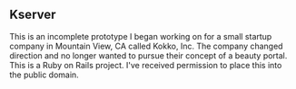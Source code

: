 ## Kserver

This is an incomplete prototype I began working on for a small startup company in Mountain View, CA called Kokko, Inc. The company changed direction and no longer wanted to pursue their concept of a beauty portal. This is a Ruby on Rails project. I've received permission to place this into the public domain.
